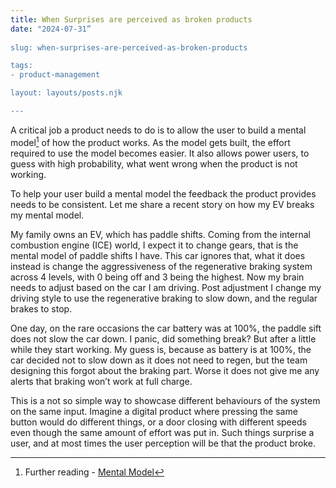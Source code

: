 ```yaml
---
title: When Surprises are perceived as broken products
date: "2024-07-31”
 
slug: when-surprises-are-perceived-as-broken-products

tags: 
- product-management

layout: layouts/posts.njk

--- 
```


A critical job a product needs to do is to allow the user to build a mental model[^1] of how the product works. As the model gets built, the effort required to use the model becomes easier. It also allows power users, to guess with high probability, what went wrong when the product is not working. 

To help your user build a mental model the feedback the product provides needs to be consistent. Let me share a recent story on how my EV breaks my mental model. 

My family owns an EV, which has paddle shifts. Coming from the internal combustion engine (ICE) world, I expect it to change gears, that is the mental model of paddle shifts I have. This car ignores that, what it does instead is change the aggressiveness of the regenerative braking system across 4 levels, with 0 being off and 3 being the highest. Now my brain needs to adjust based on the car I am driving. Post adjustment I change my driving style to use the regenerative braking to slow down, and the regular brakes to stop. 

One day, on the rare occasions the car battery was at 100%, the paddle sift does not slow the car down. I panic, did something break? But after a little while they start working. My guess is, because as battery is at 100%, the car decided not to slow down as it does not need to regen, but the team designing this forgot about the braking part. Worse it does not give me any alerts that braking won’t work at full charge.

This is a not so simple way to showcase different behaviours of the system on the same input. Imagine a digital product where pressing the same button would do different things, or a door closing with different speeds even though the same amount of effort was put in. Such things surprise a user, and at most times the user perception will be that the product broke.

[^1]: Further reading - [Mental Model](https://lawsofux.com/mental-model/)
